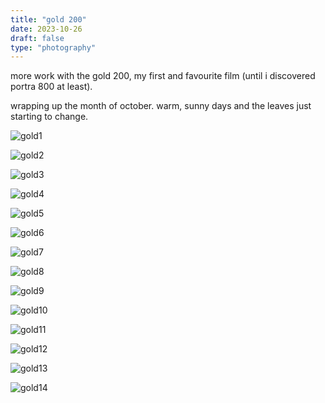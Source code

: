 ```yaml
---
title: "gold 200"
date: 2023-10-26
draft: false
type: "photography"
---
```


more work with the gold 200, my first and favourite film (until i discovered portra 800 at least).

wrapping up the month of october. warm, sunny days and the leaves just starting to change.

![gold1](/000081000001231026.jpg)

![gold2](/000081000002231026.jpg)

![gold3](/000081000003231026.jpg)

![gold4](/000081000004231026.jpg)

![gold5](/000081000005231026.jpg)

![gold6](/000081000010231026.jpg)

![gold7](/000081000012231026.jpg)

![gold8](/000081000013231026.jpg)

![gold9](/000081000014231026.jpg)

![gold10](/000081000026231026.jpg)

![gold11](/000081000027231026.jpg)

![gold12](/000081000031231026.jpg)

![gold13](/000081000032231026.jpg)

![gold14](/000081000033231026.jpg)